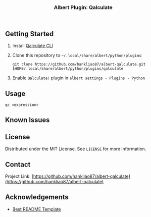 <p align="center">
<h3 align="center">Albert Plugin: Qalculate</h3>

<p align="center">
<a href="https://github.com/hankliao87/albert-qalculate/graphs/contributors">
<img src="https://img.shields.io/github/contributors/hankliao87/albert-qalculate.svg?style=flat-square" alt=""></a>
<a href="https://github.com/hankliao87/albert-qalculate/network/members">
<img src="https://img.shields.io/github/forks/hankliao87/albert-qalculate.svg?style=flat-square" alt=""></a>
<a href="https://github.com/hankliao87/albert-qalculate/stargazers">
<img src="https://img.shields.io/github/stars/hankliao87/albert-qalculate.svg?style=flat-square" alt=""></a>
<a href="https://github.com/hankliao87/albert-qalculate/issues">
<img src="https://img.shields.io/github/issues/hankliao87/albert-qalculate.svg?style=flat-square" alt=""></a>
<a href="https://github.com/hankliao87/albert-qalculate/blob/master/LICENSE.txt">
<img src="https://img.shields.io/github/license/hankliao87/albert-qalculate.svg?style=flat-square" alt=""></a>
</p>

</p>

## Getting Started

1. Install [Qalculate CLI](https://qalculate.github.io/index.html)

2. Clone this repository to `~/.local/share/albert/python/plugins`:
   ```
   git clone https://github.com/hankliao87/albert-qalculate.git $HOME/.local/share/albert/python/plugins/qalculate
   ```

3. Enable `Qalculate!` plugin in `albert settings - Plugins - Python`

## Usage

`qc <expression>`

## Known Issues

## License

Distributed under the MIT License. See `LICENSE` for more information.

## Contact

Project Link: [https://github.com/hankliao87/albert-qalculate](https://github.com/hankliao87/albert-qalculate)

## Acknowledgements
- [Best README Template](https://github.com/othneildrew/Best-README-Template)

